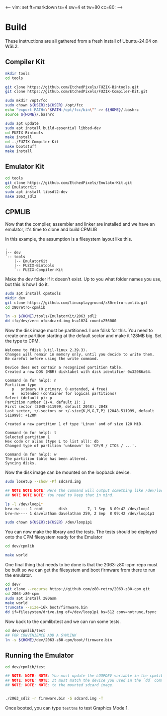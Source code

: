 <-- vim: set ft=markdown ts=4 sw=4 et tw=80 cc=80: -->
# Build

These instructions are all gathered from a fresh install of Ubuntu-24.04 on
WSL2.

## Compiler Kit

```bash
mkdir tools
cd tools

git clone https://github.com/EtchedPixels/FUZIX-Bintools.git
git clone https://github.com/EtchedPixels/FUZIX-Compiler-Kit.git

sudo mkdir /opt/fcc
sudo chown ${USER}:${USER} /opt/fcc
echo "export PATH=\"$PATH:/opt/fcc/bin\"" >> ${HOME}/.bashrc
source ${HOME}/.bashrc

sudo apt update
sudo apt install build-essential libbsd-dev
cd FUZIX-Bintools
make install
cd ../FUZIX-Compiler-Kit
make bootstuff
make install
```

## Emulator Kit

```bash
cd tools
git clone https://github.com/EtchedPixels/EmulatorKit.git
cd EmulatorKit
sudo apt install libsdl2-dev
make 2063_sdl2
```

## CPMLIB

Now that the compiler, assembler and linker are installed and we have an
emulator, it's time to clone and build CPMLIB

In this example, the assumption is a filesystem layout like this.

```text
.
|-- dev
`-- tools
    |-- EmulatorKit
    |-- FUZIX-Bintools
    `-- FUZIX-Compiler-Kit
```

Make the dev folder if it doesn't exist.  Up to you what folder names you use,
but this is how I do it.

```bash
sudo apt install cpmtools
mkdir dev
git clone https://github.com/linuxplayground/z80retro-cpmlib.git
cd z80retro-cpmlib

ln -s ${HOME}/tools/EmulatorKit/2063_sdl2
dd if=/dev/zero of=sdcard.img bs=1024 count=256000
```

Now the disk image must be partitioned.  I use fdisk for this.  You need to
create one partition starting at the default sector and make it 128MB big.  Set
the type to CPM.

``` text
Welcome to fdisk (util-linux 2.39.3).
Changes will remain in memory only, until you decide to write them.
Be careful before using the write command.

Device does not contain a recognized partition table.
Created a new DOS (MBR) disklabel with disk identifier 0x32086a64.

Command (m for help): n
Partition type
   p   primary (0 primary, 0 extended, 4 free)
   e   extended (container for logical partitions)
Select (default p): p
Partition number (1-4, default 1): 1
First sector (2048-511999, default 2048): 2048
Last sector, +/-sectors or +/-size{K,M,G,T,P} (2048-511999, default 511999): +128M

Created a new partition 1 of type 'Linux' and of size 128 MiB.

Command (m for help): t
Selected partition 1
Hex code or alias (type L to list all): db
Changed type of partition 'unknown' to 'CP/M / CTOS / ...'.

Command (m for help): w
The partition table has been altered.
Syncing disks.
```

Now the disk image can be mounted on the loopback device.

```bash
sudo losetup --show -Pf sdcard.img

## NOTE NOTE NOTE: Here the command will output something like /dev/loop0 or /dev/loop1.
## NOTE NOTE NOTE: You need to keep that in mind.

ls -l /dev/loop1*
brw-rw---- 1 root       disk         7, 1 Sep  8 09:42 /dev/loop1
brw-rw---- 1 davelatham davelatham 259, 2 Sep  8 09:42 /dev/loop1p1

sudo chown ${USER}:${USER} /dev/loop1p1
```

You can now make the library and the tests.  The tests should be deployed onto
the CPM filesystem ready for the Emulator

```bash
cd dev/cpmlib

make world
```

One final thing that needs to be done is that the 2063-z80-cpm repo must be
built so we can get the filesystem and boot firmware from there to run the
emulator.

```bash
cd dev/
git clone --recurse https://github.com/z80-retro/2063-z80-cpm.git
cd 2063-z80-cpm
sudo apt install z80asm
make world
truncate --size=16k boot/firmware.bin
dd if=filesystem/drive.img of=/dev/loop1p1 bs=512 conv=notrunc,fsync
```

Now back to the cpmlib/test and we can run some tests.

```bash
cd dev/cpmlib/test
## FOR CONVENIENCE ADD A SYMLINK
ln -s ${HOME}/dev/2063-z80-cpm/boot/firmware.bin
```

## Running the Emulator

```bash
cd dev/cpmlib/test

## NOTE: NOTE: NOTE: You must update the LOOPDEV variable in the cpmlib/test/Makefile before you start
## NOTE: NOTE: NOTE: It must match the device you used in the `dd` command to copy the filesystem.img on
## NOTE: NOTE: NOTE: to the mounted sdcard image.


./2063_sdl2 -r firmware.bin -S sdcard.img -T
```

Once booted, you can type `testtms` to test Graphics Mode 1.

